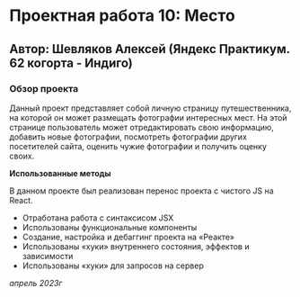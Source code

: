 # Проектная работа 10: Место

## Автор: Шевляков Алексей (Яндекс Практикум. 62 когорта - Индиго)

### Обзор проекта

Данный проект представляет собой личную страницу путешественника, на которой он может размещать фотографии интересных мест. На этой странице пользователь может отредактировать свою информацию, добавить новые фотографии, посмотреть фотографии других посетителей сайта, оценить чужие фотографии и получить оценку своих.

**Использованные методы**

В данном проекте был реализован перенос проекта с чистого JS на React.

- Отработана работа с синтаксисом JSX
- Использованы функциональные компоненты
- Создание, настройка и дебаггинг проекта на «Реакте»
- Использованы «хуки» внутреннего состояния, эффектов и зависимости
- Использованы «хуки» для запросов на сервер


_апрель 2023г_
